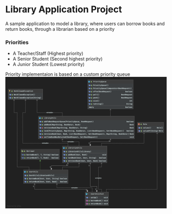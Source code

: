 # Library Application Project
A sample application to model a library, where users can borrow
books and return books, through a librarian based on a priority

### Priorities
- A Teacher/Staff (Highest priority)
- A Senior Student (Second highest priority)
- A Junior Student (Lowest priority)

Priority implementaion is based on a custom priority queue
![image](images/utilsPackageUml.png)